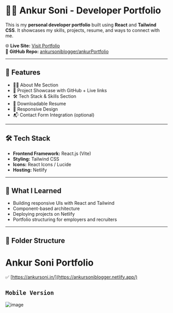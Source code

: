 # 👨‍💻 Ankur Soni - Developer Portfolio

This is my **personal developer portfolio** built using **React** and **Tailwind CSS**. It showcases my skills, projects, resume, and ways to connect with me.

🌐 **Live Site:** [Visit Portfolio](https://ankursoniblogger.netlify.app/)  
📁 **GitHub Repo:** [ankursoniblogger/ankurPortfolio](https://github.com/ankursoniblogger/ankurPortfolio)

---

## 🚀 Features

- 🧑‍💻 About Me Section
- 💼 Project Showcase with GitHub + Live links
- 🛠 Tech Stack & Skills Section
- 📄 Downloadable Resume
- 📱 Responsive Design
- 📬 Contact Form Integration (optional)

---

## 🛠 Tech Stack

- **Frontend Framework:** React.js (Vite)
- **Styling:** Tailwind CSS
- **Icons:** React Icons / Lucide
- **Hosting:** Netlify

---
## 🧠 What I Learned

- Building responsive UIs with React and Tailwind
- Component-based architecture
- Deploying projects on Netlify
- Portfolio structuring for employers and recruiters

---

## 📁 Folder Structure

# Ankur Soni Portfolio

✅ [https://ankursoni.in/](https://ankursoniblogger.netlify.app/)

<!-- ## This is my Portfolio Created with React & Tailwind CSS from Scratch -->

<!-- ## ```Desktop Version ```  -->

<!-- ![image](https://github.com/ankitsoniblogger/ankitPortfolio/assets/38998710/5ee3b8ae-ace5-4403-a319-deef535830d0) -->

## ```Mobile Version ``` 

![image](https://github.com/ankitsoniblogger/ankitPortfolio/assets/38998710/8277d739-c253-4536-8374-7f1d137d44a1)

